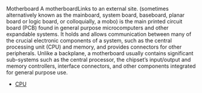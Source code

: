 Motherboard
A motherboardLinks to an external site. (sometimes alternatively known as the mainboard, system board, baseboard, planar board or logic board, or colloquially, a mobo) is the main printed circuit board (PCB) found in general 
purpose microcomputers and other expandable systems. It holds and allows communication between many of the crucial electronic components of a system, such as the central processing unit (CPU) and memory, and provides 
connectors for other peripherals. Unlike a backplane, a motherboard usually contains significant sub-systems such as the central processor, the chipset’s input/output and memory controllers, interface connectors, and other 
components integrated for general purpose use.


* [CPU](CPU.md)

